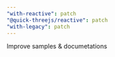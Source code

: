 ```yaml
---
"with-reactive": patch
"@quick-threejs/reactive": patch
"with-legacy": patch
---
```


Improve samples & documetations
